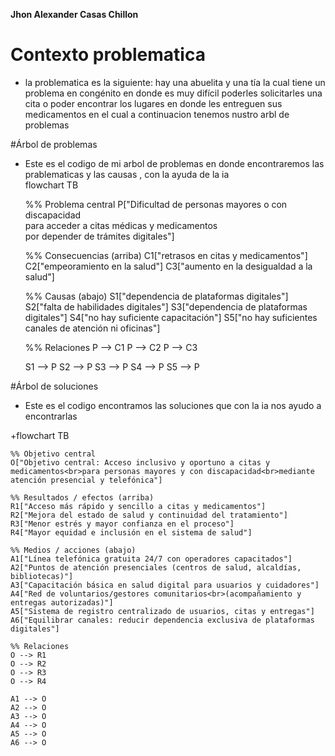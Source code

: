 **Jhon Alexander Casas Chillon**

# Contexto problematica 

* la problematica es la siguiente: hay una abuelita y una tía la cual tiene un problema en congénito en donde es muy difícil poderles solicitarles una cita o poder encontrar los lugares en donde les entreguen sus medicamentos en el cual a continuacion tenemos nustro arbl de problemas 

#Árbol de problemas 

* Este es el codigo de mi arbol de problemas en donde encontraremos las prablematicas y las causas , con la ayuda de la ia  
 flowchart TB

    %% Problema central
    P["Dificultad de personas mayores o con discapacidad<br>para acceder a citas médicas y medicamentos<br>por depender de trámites digitales"]

    %% Consecuencias (arriba)
    C1["retrasos en citas y medicamentos"]
    C2["empeoramiento en la salud"]
    C3["aumento en la desigualdad a la salud"]

    %% Causas (abajo)
    S1["dependencia de plataformas digitales"]
    S2["falta de habilidades digitales"]
    S3["dependencia de plataformas digitales"]
    S4["no hay suficiente capacitación"]
    S5["no hay suficientes canales de atención ni oficinas"]

    %% Relaciones
    P --> C1
    P --> C2
    P --> C3

    S1 --> P
    S2 --> P
    S3 --> P
    S4 --> P
    S5 --> P

 #Árbol de soluciones 
 * Este es el codigo  encontramos las soluciones que con la ia nos ayudo a encontrarlas

+flowchart TB

    %% Objetivo central
    O["Objetivo central: Acceso inclusivo y oportuno a citas y medicamentos<br>para personas mayores y con discapacidad<br>mediante atención presencial y telefónica"]

    %% Resultados / efectos (arriba)
    R1["Acceso más rápido y sencillo a citas y medicamentos"]
    R2["Mejora del estado de salud y continuidad del tratamiento"]
    R3["Menor estrés y mayor confianza en el proceso"]
    R4["Mayor equidad e inclusión en el sistema de salud"]

    %% Medios / acciones (abajo)
    A1["Línea telefónica gratuita 24/7 con operadores capacitados"]
    A2["Puntos de atención presenciales (centros de salud, alcaldías, bibliotecas)"]
    A3["Capacitación básica en salud digital para usuarios y cuidadores"]
    A4["Red de voluntarios/gestores comunitarios<br>(acompañamiento y entregas autorizadas)"]
    A5["Sistema de registro centralizado de usuarios, citas y entregas"]
    A6["Equilibrar canales: reducir dependencia exclusiva de plataformas digitales"]

    %% Relaciones
    O --> R1
    O --> R2
    O --> R3
    O --> R4

    A1 --> O
    A2 --> O
    A3 --> O
    A4 --> O
    A5 --> O
    A6 --> O
 


